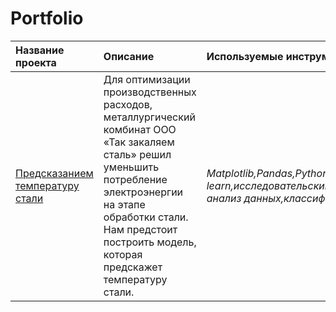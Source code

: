 # Portfolio
| Название проекта | Описание | Используемые инструменты | 
| :---------------------- | :---------------------- | :---------------------- |
| [Предсказанием температуру стали](predicting_the_temperature_of_steel) | Для оптимизации производственных расходов, металлургический комбинат ООО «Так закаляем сталь» решил уменьшить потребление электроэнергии на этапе обработки стали. Нам предстоит построить модель, которая предскажет температуру стали.| *Matplotlib,Pandas,Python,Scikit-learn,исследовательский анализ данных,классификация* |
